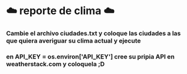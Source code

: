# ☁️ reporte de clima ☁️
### Cambie el archivo ciudades.txt y coloque las ciudades a las que quiera averiguar su clima actual y ejecute
### en API_KEY = os.environ['API_KEY'] cree su pripia API  en weatherstack.com y coloquela ;D

